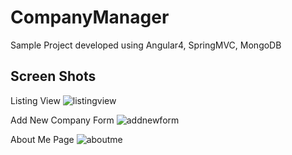 # CompanyManager
Sample Project developed using Angular4, SpringMVC, MongoDB
## Screen Shots
Listing View
![listingview](https://user-images.githubusercontent.com/29681370/38480001-e32e57f4-3b90-11e8-90c0-7b7083b55000.PNG)

Add New Company Form
![addnewform](https://user-images.githubusercontent.com/29681370/38480063-4683abf6-3b91-11e8-9b70-ce53c98617e9.PNG)

About Me Page
![aboutme](https://user-images.githubusercontent.com/29681370/38480074-5550937e-3b91-11e8-8e9e-5ab443562455.PNG)


